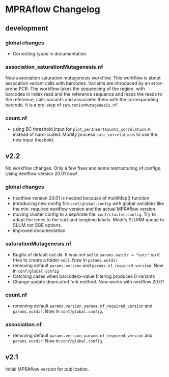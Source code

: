 # MPRAflow Changelog

## development

### global changes

* Correcting typos in documentation 

### association_saturationMutagenesis.nf

New association saturation mutagenesis workflow. This workflow is about assocation variant calls with barcodes. Variants are introduced by an error-prone PCR. The workflow takes the sequencing of the region, with barcodes in index read and the reference sequence and maps the reads to the reference, calls variants and associates them with the corresponding barcode. it is a pre-step of `saturationMutagenesis.nf`.

### count.nf

* using BC threshold input for `plot_perInsertCounts_correlation.R` instead of hard-coded. Modify process `calc_correlations` to use the new input theshold.


## v2.2

No workflow changes. Only a few fixes and some restructuring of configs. Using nextflow version 20.01 now!

### global changes

* nextflow version 20.01 is needed because of multiMap() function
* introducing new config file `conf/global.config` with global variables like the min. required nextflow version and the actual MPRAflow version.
* moving cluster config to a sepArate file: `conf/cluster.config`. Try to adapt the times to the sort and longtime labels. Modify SLURM queue to SLUM not SGE options.
* improved documentation

### saturationMutagenesis.nf

* Bugfix of default out dir. It was not set to `params.outdir = "outs"` so it tries to create a folder `null`. Now in `params.outdir`
* removing default `params.version` and `params.nf_required_version`. Now in `conf/global.config`
* Catching cases when barcode/p-value filtering produces 0 variants
* Change update depricated fork method. Now works with nextflow 20.01

### count.nf

* removing default `params.version`, `params.nf_required_version` and `params.outdir`. Now in `conf/global.config`.

### association.nf

* removing default `params.version`, `params.nf_required_version` and `params.outdir`. Now in `conf/global.config`.


## v2.1

Initial MPRAflow version for publication.
